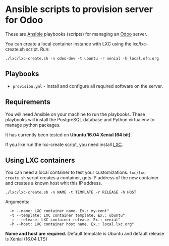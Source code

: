 # Ansible scripts to provision server for Odoo

These are [Ansible](http://docs.ansible.com/ansible/) playbooks (scripts) for managing an [Odoo](https://github.com/odoo/odoo) server.

You can create a local container instance with LXC using the lxc/lxc-create.sh script.
Run:

`./lxc/lxc-create.sh -n odoo-dev -t ubuntu -r xenial -h local.ofn.org`

## Playbooks

* `provision.yml` - Install and configure all required software on the server.


## Requirements

You will need Ansible on your machine to run the playbooks.
These playbooks will install the PostgreSQL database and Python virtualenv to manage python packages. 

It has currently been tested on **Ubuntu 16.04 Xenial (64 bit)**.

If you like run the lxc-create script, you need install [LXC](https://linuxcontainers.org/).

## Using LXC containers

You can need a local container to test your customizations.
`lxc/lxc-create.sh` script creates a container, gets IP address of the new container and creates a known host whit this IP address.

`./lxc/lxc-create.sh -n NAME -t TEMPLATE -r RELEASE -h HOST`

Arguments:

```
  -n --name: LXC container name. Ex.: my-cont"
  -t --template: LXC container template. Ex.: ubuntu"
  -r --release: LXC container release. Ex.: xenial"
  -h --host: LXC container host name. Ex.: local.lxc.org"
```

**Name and host are required.** Default template is Ubuntu and default release is Xenial (16.04 LTS)
